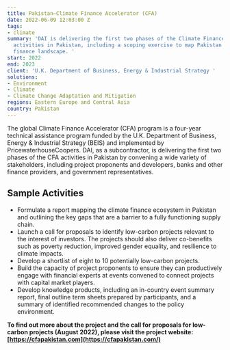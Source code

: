 ```yaml
---
title: Pakistan—Climate Finance Accelerator (CFA)
date: 2022-06-09 12:03:00 Z
tags:
- climate
summary: 'DAI is delivering the first two phases of the Climate Finance Accelerator
  activities in Pakistan, including a scoping exercise to map Pakistan''s climate
  finance landscape. '
start: 2022
end: 2023
client: 'U.K. Department of Business, Energy & Industrial Strategy '
solutions:
- Environment
- Climate
- Climate Change Adaptation and Mitigation
regions: Eastern Europe and Central Asia
country: Pakistan
---
```


The global Climate Finance Accelerator (CFA) program is a four-year technical assistance program funded by the U.K. Department of Business, Energy & Industrial Strategy (BEIS) and implemented by PricewaterhouseCoopers. DAI, as a subcontractor, is delivering the first two phases of the CFA activities in Pakistan by convening a wide variety of stakeholders, including project proponents and developers, banks and other finance providers, and government representatives.

## Sample Activities

* Formulate a report mapping the climate finance ecosystem in Pakistan and outlining the key gaps that are a barrier to a fully functioning supply chain.
* Launch a call for proposals to identify low-carbon projects relevant to the interest of investors. The projects should also deliver co-benefits such as poverty reduction, improved gender equality, and resilience to climate impacts. 
* Develop a shortlist of eight to 10 potentially low-carbon projects. 
* Build the capacity of project proponents to ensure they can productively engage with financial experts at events convened to connect projects with capital market players.
* Develop knowledge products, including an in-country event summary report, final outline term sheets prepared by participants, and a summary of identified recommended changes to the policy environment.

**To find out more about the project and the call for proposals for low-carbon projects (August 2022), please visit the project website: [https://cfapakistan.com](https://cfapakistan.com/)**